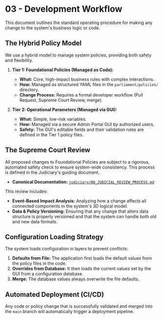 # 03 - Development Workflow

This document outlines the standard operating procedure for making any change to the system's business logic or code.

## The Hybrid Policy Model

We use a hybrid model to manage system policies, providing both safety and flexibility.

1.  **Tier 1: Foundational Policies (Managed as Code):**
    *   **What:** Core, high-impact business rules with complex interactions.
    *   **How:** Managed as structured YAML files in the `parliament/policies/` directory.
    *   **Change Process:** Requires a formal developer workflow (Pull Request, Supreme Court Review, merge).

2.  **Tier 2: Operational Parameters (Managed via GUI):**
    *   **What:** Simple, low-risk variables.
    *   **How:** Managed via a secure Admin Portal GUI by authorized users.
    *   **Safety:** The GUI's editable fields and their validation rules are defined in the Tier 1 policy files.

## The Supreme Court Review

All proposed changes to Foundational Policies are subject to a rigorous, automated safety check to ensure system-wide consistency. This process is defined in the Judiciary's guiding document.

- **Canonical Documentation:** [`judiciary/00_JUDICIAL_REVIEW_PROCESS.md`](../judiciary/00_JUDICIAL_REVIEW_PROCESS.md)

This review includes:
- **Event-Based Impact Analysis:** Analyzing how a change affects all connected components in the system's 3D logical model.
- **Data & Policy Versioning:** Ensuring that any change that alters data structure is properly versioned and that the system can handle both old and new data formats.

## Configuration Loading Strategy

The system loads configuration in layers to prevent conflicts:

1.  **Defaults from File:** The application first loads the default values from the policy files in the code.
2.  **Overrides from Database:** It then loads the current values set by the GUI from a configuration database.
3.  **Merge:** The database values always overwrite the file defaults.

## Automated Deployment (CI/CD)

Any code or policy change that is successfully validated and merged into the `main` branch will automatically trigger a deployment pipeline.